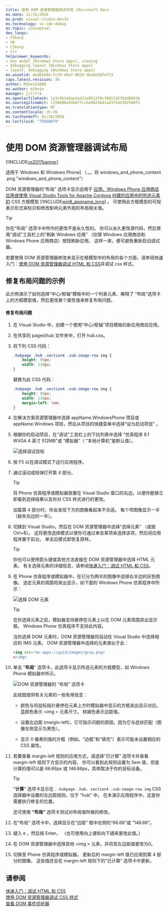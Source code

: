 ```yaml
---
title: 使用 DOM 资源管理器调试布局 |Microsoft Docs
ms.date: 11/15/2016
ms.prod: visual-studio-dev14
ms.technology: vs-ide-debug
ms.topic: conceptual
dev_langs:
- FSharp
- VB
- CSharp
- C++
helpviewer_keywords:
- box model [Windows Store apps], viewing
- debugging layout [Windows Store apps]
- layout, debugging [Windows Store apps]
ms.assetid: ded6566d-fc29-49a7-8029-dee8e50fe733
caps.latest.revision: 36
author: MikeJo5000
ms.author: mikejo
manager: jillfra
ms.openlocfilehash: 1a3c9b3a6ae2ed11e8512f8cf8857d27b3d0043b
ms.sourcegitcommit: c150d0be93b6f7ccbe9625b41a437541502560f5
ms.translationtype: MT
ms.contentlocale: zh-CN
ms.lasthandoff: 01/10/2020
ms.locfileid: "75850079"
---
```

# <a name="debug-layout-using-dom-explorer"></a>使用 DOM 资源管理器调试布局
[!INCLUDE[vs2017banner](../includes/vs2017banner.md)]

适用于 Windows 和 Windows Phone] （.。。将 windows_and_phone_content .png "windows_and_phone_content"）  
  
 DOM 资源管理器的“布局” 选项卡显示适用于 [应用、Windows Phone 应用商店应用或使用 Visual Studio Tools for Apache Cordova 创建的应用中的所选元素的](https://www.w3.org/TR/CSS2/box.html) CSS 方框模型 [!INCLUDE[win8_appname_long](../includes/win8-appname-long-md.md)] 。 可使用此方框模型的可视表示形式来标识和修改影响元素外观的布局相关值。  
  
> [!TIP]
> 你在“布局” 选项卡中所作的更改不是永久性的。 你可以永久更改源代码，然后使用“调试”工具栏上的“刷新 Windows 应用” （仅限 Windows 应用商店和 Windows Phone 应用商店）按钮刷新应用。 这样一来，便可避免重新启动调试器。  
  
 若要使用 DOM 资源管理器修改未显示在框模型中的布局的各个方面，请参阅快速入门：[使用 DOM 资源管理器](../debugger/debug-css-styles-using-dom-explorer.md)[调试 HTML 和 CSS](../debugger/quickstart-debug-html-and-css.md)并调试 css 样式。  
  
## <a name="example-of-fixing-a-layout-issue"></a>修复布局问题的示例  
 此示例演示了如何选择“中心/枢轴”模板中的一个列表元素、解释了 “布局”选项卡上的方框模型值，然后更改某个属性值来修复布局问题。  
  
#### <a name="to-fix-the-layout-issue"></a>修复布局问题  
  
1. 在 Visual Studio 中，创建一个使用“中心/枢轴”项目模板的新应用商店应用。  
  
2. 在共享的 pages\hub 文件夹中，打开 hub.css。  
  
3. 将下列 CSS 代码：  
  
    ```css  
    .hubpage .hub .section4 .sub-image-row img {  
        height: 95px;  
        width: 130px;  
    }  
    ```  
  
     替换为此 CSS 代码：  
  
    ```css  
    .hubpage .hub .section4 .sub-image-row img {  
        height: 95px;  
        width: 130px;  
        margin-left: 5em;  
    }  
    ```  
  
4. 在解决方案资源管理器中选择 appName.WindowsPhone 项目或 appName.Windows 项目，然后从项目的快捷菜单中选择“设为启动项目” 。  
  
5. 根据你的启动项目，在“调试”工具栏上的下拉列表中选择 “仿真程序 8.1 WVGA 4 英寸 512MB”或 “模拟器”（ “本地计算机”是默认值）。  
  
     ![选择调试目标](../debugger/media/js-dom-debug-target-emu.png "JS_DOM_Debug_Target_Emu")  
  
6. 按 F5 以在调试模式下运行应用程序。  
  
7. 通过滚动或轻弹打开第 4 部分。  
  
    > [!TIP]
    > 将 Phone 仿真程序或模拟器放置在 Visual Studio 窗口的右边，以便你能够立即看到选择结果以及你对 CSS 样式进行的更改。  
  
     加载第 4 部分时，你会发现下方的图像看起来不合适。 每个项图像显示一半（缺失左边的一半）。  
  
8. 切换到 Visual Studio，然后在 DOM 资源管理器中选择“选择元素” （或按 Ctrl+B）。 这将更改选择模式以使你可通过单击某项来选择该项，然后将应用程序置于前台。 单击后模式即恢复原样。  
  
    > [!TIP]
    > 你也可以使用箭头键或其他方法直接在 DOM 资源管理器中选择 HTML 元素。 有关选择元素的详细信息，请参阅[快速入门：调试 HTML 和 CSS](../debugger/quickstart-debug-html-and-css.md)。  
  
9. 在 Phone 仿真程序或模拟器中，在已分为两半的图像中选择右半边的灰色图像。 选定元素的周围将突出显示，如下面的 Windows Phone 仿真程序中所示：  
  
     ![选择 DOM 元素](../debugger/media/js-css-layout-select.png "JS_CSS_Layout_Select")  
  
    > [!TIP]
    > 在你选择元素之前，模拟器支持悬停在元素上以在 DOM 元素周围突出显示框。 Windows Phone 仿真程序不支持此内容。  
  
     当你选择 DOM 元素时，DOM 资源管理器将自动在 Visual Studio 中选择相应的 IMG 元素。 DOM 资源管理器中选择的元素类似于此：  
  
    ```html  
    <img src="ms-appx://guid/images/gray.png>   
    </img>  
    ```  
  
10. 单击 "**布局**" 选项卡。此选项卡显示所选元素的方框模型，如 Windows Phone 模拟器中所示。  
  
     ![DOM 资源管理器的 "布局" 选项卡](../debugger/media/js-css-layout.png "JS_CSS_Layout")  
  
     此视图提供有关元素的一些有用信息：  
  
    - 颜色与将鼠标指针悬停在元素上方时模拟器中显示的方框突出显示对应。 蓝颜色表示 \<img > 元素尺寸。 棕褐色表示边距值。  
  
    - 设置左边距 (margin-left)，它可指示问题的原因，因为它与症状匹配（图像左侧显示为黑色）。  
  
    - 显示 0 像素的值的方框（例如，“边框”和“填充”）表示可能未设置相应的 CSS 属性。  
  
11. 若要查看 margin-left 规则的应用方式，请选择“已计算” 选项卡并查看 margin-left 规则下方显示的内容。 你可以看到此规则设置为 5em 值，但是计算的值可以是 66.66px 或 146.66px，具体取决于你的目标设备。  
  
    > [!TIP]
    > "**计算**" 选项卡显示在 `..hubpage .hub. section4 .sub-image-row img` CSS 选择器中设置的左边距规则，位于 "hub" 中。 在本演示应用程序中，这是你需要执行修复的位置。  
  
     还可使用 **“布局”** 选项卡测试对布局值所做的修改。  
  
12. 在“布局” 选项卡中，选择显示在“边距” 框中左侧的“66.66”或 “146.66”。  
  
13. 键入 `0` ，然后按 Enter。 （也可使用向上键和向下键来更改此值。）  
  
14. 在 DOM 资源管理器中选择其他 \<img > 元素，并将其左边距值更改为0。  
  
15. 切换至 Phone 仿真程序或模拟器。 更新后的 margin-left 值已应用到第 4 部分的图像。 这些值还会在 margin-left 规则下的“已计算” 选项卡中更新。  
  
## <a name="see-also"></a>请参阅  
 [快速入门：调试 HTML 和 CSS](../debugger/quickstart-debug-html-and-css.md)   
 [使用 DOM 资源管理器调试 CSS 样式](../debugger/debug-css-styles-using-dom-explorer.md)   
 [查看 DOM 事件侦听器](../debugger/view-dom-event-listeners.md)
